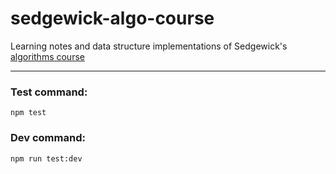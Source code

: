 # sedgewick-algo-course

Learning notes and data structure implementations of Sedgewick's [algorithms course](https://www.coursera.org/learn/algorithms-part1)

---

### Test command:

```
npm test
```

### Dev command:

```
npm run test:dev
```
